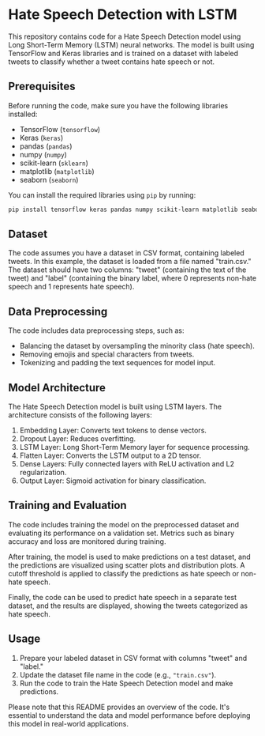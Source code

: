 # Hate Speech Detection with LSTM

This repository contains code for a Hate Speech Detection model using Long Short-Term Memory (LSTM) neural networks. The model is built using TensorFlow and Keras libraries and is trained on a dataset with labeled tweets to classify whether a tweet contains hate speech or not.

## Prerequisites

Before running the code, make sure you have the following libraries installed:

- TensorFlow (`tensorflow`)
- Keras (`keras`)
- pandas (`pandas`)
- numpy (`numpy`)
- scikit-learn (`sklearn`)
- matplotlib (`matplotlib`)
- seaborn (`seaborn`)

You can install the required libraries using `pip` by running:

```bash
pip install tensorflow keras pandas numpy scikit-learn matplotlib seaborn
```

## Dataset

The code assumes you have a dataset in CSV format, containing labeled tweets. In this example, the dataset is loaded from a file named "train.csv." The dataset should have two columns: "tweet" (containing the text of the tweet) and "label" (containing the binary label, where 0 represents non-hate speech and 1 represents hate speech).

## Data Preprocessing

The code includes data preprocessing steps, such as:

- Balancing the dataset by oversampling the minority class (hate speech).
- Removing emojis and special characters from tweets.
- Tokenizing and padding the text sequences for model input.

## Model Architecture

The Hate Speech Detection model is built using LSTM layers. The architecture consists of the following layers:

1. Embedding Layer: Converts text tokens to dense vectors.
2. Dropout Layer: Reduces overfitting.
3. LSTM Layer: Long Short-Term Memory layer for sequence processing.
4. Flatten Layer: Converts the LSTM output to a 2D tensor.
5. Dense Layers: Fully connected layers with ReLU activation and L2 regularization.
6. Output Layer: Sigmoid activation for binary classification.

## Training and Evaluation

The code includes training the model on the preprocessed dataset and evaluating its performance on a validation set. Metrics such as binary accuracy and loss are monitored during training.

After training, the model is used to make predictions on a test dataset, and the predictions are visualized using scatter plots and distribution plots. A cutoff threshold is applied to classify the predictions as hate speech or non-hate speech.

Finally, the code can be used to predict hate speech in a separate test dataset, and the results are displayed, showing the tweets categorized as hate speech.

## Usage

1. Prepare your labeled dataset in CSV format with columns "tweet" and "label."
2. Update the dataset file name in the code (e.g., `"train.csv"`).
3. Run the code to train the Hate Speech Detection model and make predictions.

Please note that this README provides an overview of the code. It's essential to understand the data and model performance before deploying this model in real-world applications.
